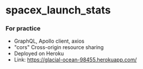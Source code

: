 # spacex_launch_stats

### For practice

- GraphQL, Apollo client, axios
- "cors" Cross-origin resource sharing
- Deployed on Heroku
- Link: https://glacial-ocean-98455.herokuapp.com/
